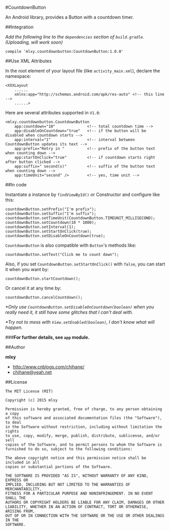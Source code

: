 #CountdownButton

An Android library, provides a Button with a countdown timer.

##Integration

*Add the following line to the `dependencies` section of `build.gradle`. (Uploading, will work soon)*

    compile 'mlxy.countdownbutton:CountdownButton:1.0.0'
    
##Use XML Attributes

In the root element of your layout file (like `activity_main.xml`), declare the namespace:

    <XXXLayout
        ......
        xmlns:app="http://schemas.android.com/apk/res-auto" <!-- this line -->
        ......>
        
Here are several attributes supported in `V1.0`:

    <mlxy.countdownbutton.CountdownButton
        app:countdown="10"              <!-- total countdown time -->
        app:disableOnCountdown="true"   <!-- if the button will be disabled when countdown starts -->
        app:interval="1"                <!-- interval between CountdownButton updates its text -->
        app:prefix="Retry in "          <!-- prefix of the button text when counting down -->
        app:startOnClick="true"         <!-- if countdown starts right after button clicked -->
        app:suffix=" second(s)"         <!-- suffix of the button text when counting down -->
        app:timeUnit="second" />        <!-- yes, time unit -->
        
##In code

Instantiate a instance by `findViewById()` or Constructor and configure like this:

    countdownButton.setPrefix("I'm prefix");
    countdownButton.setSuffix("I'm suffix");
    countdownButton.setTimeUnit(CountdownButton.TIMEUNIT_MILLISECOND);
    countdownButton.setCountdown(10 * 1000);
    countdownButton.setInterval(1);
    countdownButton.setStartOnClick(true);
    countdownButton.setDisableOnCountdown(true);

`CountdownButton` is also compatible with `Button`'s methods like:

    countdownButton.setText("Click me to count down");

Also, if you set `CountdownButton.setStartOnClick()` with `false`, you can start it when you want by:

    countdownButton.startCountdown();
    
Or cancel it at any time by:

    countdownButton.cancelCountdown();
    
*\*Only use `CountdownButton.setDisableOnCountdown(boolean)` when you really need it, it still have some glitches that I can't deal with.*

*\*Try not to mess with `View.setEnabled(boolean)`, I don't know what will happen.*

###**For further details, see `app` module.**

##Author

**mlxy**

- <http://www.cnblogs.com/chihane/>
- <chihane@yeah.net>

##License

    The MIT License (MIT)
    
    Copyright (c) 2015 mlxy
    
    Permission is hereby granted, free of charge, to any person obtaining a copy
    of this software and associated documentation files (the "Software"), to deal
    in the Software without restriction, including without limitation the rights
    to use, copy, modify, merge, publish, distribute, sublicense, and/or sell
    copies of the Software, and to permit persons to whom the Software is
    furnished to do so, subject to the following conditions:
    
    The above copyright notice and this permission notice shall be included in all
    copies or substantial portions of the Software.
    
    THE SOFTWARE IS PROVIDED "AS IS", WITHOUT WARRANTY OF ANY KIND, EXPRESS OR
    IMPLIED, INCLUDING BUT NOT LIMITED TO THE WARRANTIES OF MERCHANTABILITY,
    FITNESS FOR A PARTICULAR PURPOSE AND NONINFRINGEMENT. IN NO EVENT SHALL THE
    AUTHORS OR COPYRIGHT HOLDERS BE LIABLE FOR ANY CLAIM, DAMAGES OR OTHER
    LIABILITY, WHETHER IN AN ACTION OF CONTRACT, TORT OR OTHERWISE, ARISING FROM,
    OUT OF OR IN CONNECTION WITH THE SOFTWARE OR THE USE OR OTHER DEALINGS IN THE
    SOFTWARE.